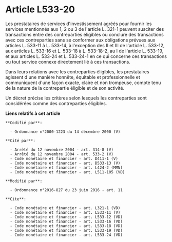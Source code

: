 # Article L533-20

Les prestataires de services d'investissement agréés pour fournir les services mentionnés aux 1, 2 ou 3 de l'article L. 321-1
peuvent susciter des transactions entre des contreparties éligibles ou conclure des transactions avec ces contreparties sans
se conformer aux obligations prévues aux articles L. 533-11 à L. 533-14, à l'exception des II et III de l'article L. 533-12,
aux articles L. 533-16 et L. 533-18 à L. 533-18-2, au I de l'article L. 533-19, et aux articles L. 533-24 et L. 533-24-1 en
ce qui concerne ces transactions ou tout service connexe directement lié à ces transactions. 

Dans leurs relations avec les contreparties éligibles, les prestataires agissent d'une manière honnête, équitable et
professionnelle et communiquent d'une façon exacte, claire et non trompeuse, compte tenu de la nature de la contrepartie
éligible et de son activité. 

Un décret précise les critères selon lesquels les contreparties sont considérées comme des contreparties éligibles.

**Liens relatifs à cet article**

	**Codifié par**:

	  - Ordonnance n°2000-1223 du 14 décembre 2000 (V)

	**Cité par**:

	  - Arrêté du 12 novembre 2004 - art. 314-8 (V)
	  - Arrêté du 12 novembre 2004 - art. 533-2 (V)
	  - Code monétaire et financier - art. D411-1 (V)
	  - Code monétaire et financier - art. D533-13 (V)
	  - Code monétaire et financier - art. L424-2 (MMN)
	  - Code monétaire et financier - art. L511-105 (VD)

	**Modifié par**:

	  - Ordonnance n°2016-827 du 23 juin 2016 - art. 11

	**Cite**:

	  - Code monétaire et financier - art. L321-1 (VD)
	  - Code monétaire et financier - art. L533-11 (V)
	  - Code monétaire et financier - art. L533-12 (VD)
	  - Code monétaire et financier - art. L533-16 (VD)
	  - Code monétaire et financier - art. L533-18 (VD)
	  - Code monétaire et financier - art. L533-19 (VD)
	  - Code monétaire et financier - art. L533-24 (VD)
